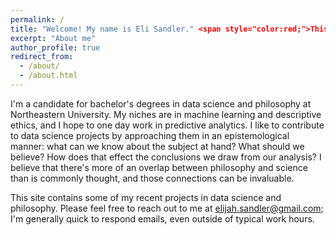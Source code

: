 ```yaml
---
permalink: /
title: "Welcome! My name is Eli Sandler." <span style="color:red;">This text is red.</span>
excerpt: "About me"
author_profile: true
redirect_from: 
  - /about/
  - /about.html
---
```


I'm a candidate for bachelor's degrees in data science and philosophy at Northeastern University. My niches are in machine learning and descriptive ethics, and I hope to one day work in predictive analytics. I like to contribute to data science projects by approaching them in an epistemological manner: what can we know about the subject at hand? What should we believe? How does that effect the conclusions we draw from our analysis? I believe that there's more of an overlap between philosophy and science than is commonly thought, and those connections can be invaluable. 

This site contains some of my recent projects in data science and philosophy. Please feel free to reach out to me at elijah.sandler@gmail.com; I'm generally quick to respond emails, even outside of typical work hours. 
